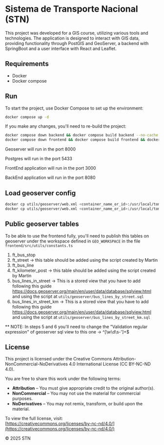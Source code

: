 # Sistema de Transporte Nacional (STN) 

This project was developed for a GIS course, utilizing various tools and technologies. 
The application is designed to interact with GIS data, providing functionality through PostGIS and GeoServer, a backend with SpringBoot and a user interface with React and Leaflet.

## Requirements

- Docker
- Docker compose

## Run

To start the project, use Docker Compose to set up the environment:
```bash
docker compose up -d
```
If you make any changes, you'll need to re-build the project:

```bash
docker compose down backend && docker compose build backend --no-cache && docker compose up backend -d 
docker compose down frontend && docker compose build frontend && docker compose up frontend -d
```

Geoserver will run in the port 8000

Postgres will run in the port 5433

FrontEnd application will run in the port 3000

BackEnd application will run in the port 8080

## Load geoserver config 

```bash
docker cp utils/geoserver/web.xml <container_name_or_id>:/usr/local/tomcat/webapps/geoserver/WEB-INF/web.xml
docker cp utils/geoserver/web.xml <container_name_or_id>:/usr/local/tomcat/conf/web.xml
```
## Public geoserver tables

To be able to use the frontend fully, you'll need to publish this tables on geoserver under the workspace defined in `GEO_WORKSPACE` in the file `frontend/src/utils/constants.ts`

1. ft_bus_stop
2. ft_street -> this table should be added using the script created by Martin
3. ft_bus_line
4. ft_kilometer_post -> this table should be added using the script created by Martin
5. bus_lines_in_street -> This is a stored view that you have to add following this guide https://docs.geoserver.org/main/en/user/data/database/sqlview.html and using the script at `utils/geoserver/bus_lines_by_street.sql`
6. bus_lines_in_street_km -> This is a stored view that you have to add following this guide https://docs.geoserver.org/main/en/user/data/database/sqlview.html and using the script at `utils/geoserver/bus_lines_by_street_km.sql`

** NOTE:
In steps 5 and 6 you'll need to change the "Validation regular expression" of geoserver sql view to this one -> ^[\w\d\s-']+$ 

## License

This project is licensed under the Creative Commons Attribution-NonCommercial-NoDerivatives 4.0 International License (CC BY-NC-ND 4.0).

You are free to share this work under the following terms:

- **Attribution** – You must give appropriate credit to the original author(s).
- **NonCommercial** – You may not use the material for commercial purposes.
- **NoDerivatives** – You may not remix, transform, or build upon the material.

To view the full license, visit:  
[https://creativecommons.org/licenses/by-nc-nd/4.0/](https://creativecommons.org/licenses/by-nc-nd/4.0/)

© 2025 STN
